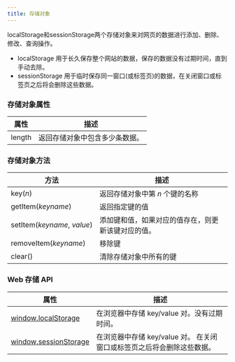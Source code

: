 ```yaml
---
title: 存储对象
---
```

localStorage和sessionStorage两个存储对象来对网页的数据进行添加、删除、修改、查询操作。

- localStorage 用于长久保存整个网站的数据，保存的数据没有过期时间，直到手动去除。
- sessionStorage 用于临时保存同一窗口(或标签页)的数据，在关闭窗口或标签页之后将会删除这些数据。

### 存储对象属性

|属性|描述|
|---|---|
|length|返回存储对象中包含多少条数据。|

### 存储对象方法

| 方法                          | 描述                        |
| --------------------------- | ------------------------- |
| key(_n_)                    | 返回存储对象中第 _n_ 个键的名称        |
| getItem(_keyname_)          | 返回指定键的值                   |
| setItem(_keyname_, _value_) | 添加键和值，如果对应的值存在，则更新该键对应的值。 |
| removeItem(_keyname_)       | 移除键                       |
| clear()                     | 清除存储对象中所有的键               |

### Web 存储 API

| 属性                                                                                 | 描述                                        |
| ---------------------------------------------------------------------------------- | ----------------------------------------- |
| [window.localStorage](https://www.runoob.com/jsref/prop-win-localstorage.html)     | 在浏览器中存储 key/value 对。没有过期时间。               |
| [window.sessionStorage](https://www.runoob.com/jsref/prop-win-sessionstorage.html) | 在浏览器中存储 key/value 对。 在关闭窗口或标签页之后将会删除这些数据。 |

